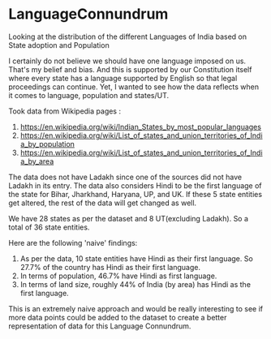 # LanguageConnundrum
Looking at the distribution of the different Languages of India based on State adoption and Population


I certainly do not believe we should have one language imposed on us. That's my belief and bias. And this is supported by our Constitution itself where every state has a language supported by English so that legal proceedings can continue. Yet, I wanted to see how the data reflects when it comes to language, population and states/UT.  

Took data from Wikipedia pages : 
1) https://en.wikipedia.org/wiki/Indian_States_by_most_popular_languages
2) https://en.wikipedia.org/wiki/List_of_states_and_union_territories_of_India_by_population
3) https://en.wikipedia.org/wiki/List_of_states_and_union_territories_of_India_by_area

The data does not have Ladakh since one of the sources did not have Ladakh in its entry. The data also considers Hindi to be the first language of the state for Bihar, Jharkhand, Haryana, UP, and UK. If these 5 state entities get altered, the rest of the data will get changed as well. 

We have 28 states as per the dataset and 8 UT(excluding Ladakh). So a total of 36 state entities. 

Here are the following 'naive' findings:
1) As per the data, 10 state entities have Hindi as their first language. So 27.7% of the country has Hindi as their first language.  
2) In terms of population, 46.7%  have Hindi as first language.
3) In terms of land size, roughly 44% of India (by area) has Hindi as the first language.

This is an extremely naive approach and would be really interesting to see if more data points could be added to the dataset to create a better representation of data for this Language Connundrum.
